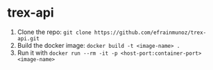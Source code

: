 # trex-api

1. Clone the repo: `git clone https://github.com/efrainmunoz/trex-api.git`
2. Build the docker image: `docker build -t <image-name> .`
3. Run it with `docker run --rm -it -p <host-port:container-port> <image-name>`
